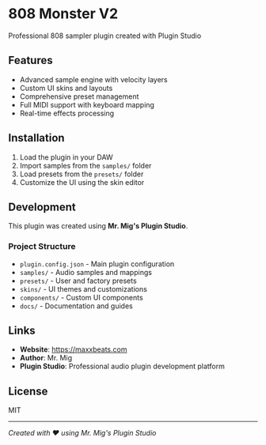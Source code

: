 # 808 Monster V2

Professional 808 sampler plugin created with Plugin Studio

## Features
- Advanced sample engine with velocity layers
- Custom UI skins and layouts
- Comprehensive preset management
- Full MIDI support with keyboard mapping
- Real-time effects processing

## Installation
1. Load the plugin in your DAW
2. Import samples from the `samples/` folder
3. Load presets from the `presets/` folder
4. Customize the UI using the skin editor

## Development
This plugin was created using **Mr. Mig's Plugin Studio**.

### Project Structure
- `plugin.config.json` - Main plugin configuration
- `samples/` - Audio samples and mappings
- `presets/` - User and factory presets
- `skins/` - UI themes and customizations
- `components/` - Custom UI components
- `docs/` - Documentation and guides

## Links
- **Website**: https://maxxbeats.com
- **Author**: Mr. Mig
- **Plugin Studio**: Professional audio plugin development platform

## License
MIT

---
*Created with ❤️ using Mr. Mig's Plugin Studio*
